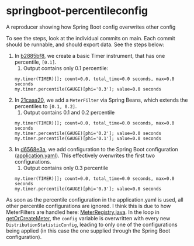 # springboot-percentileconfig
A reproducer showing how Spring Boot config overwrites other config


To see the steps, look at the individual commits on main. 
Each commit should be runnable, and should export data. See the steps below:

1. In [b2885bf8](https://github.com/pirgeo/springboot-percentileconfig/commit/b2885bf8b6c77370709783bdd04894df3c45e802), we create a basic Timer instrument, that has one percentile, `[0.1]`.
   1. Output contains only 0.1 percentile:
   ```
   my.timer(TIMER)[]; count=0.0, total_time=0.0 seconds, max=0.0 seconds
   my.timer.percentile(GAUGE)[phi='0.3']; value=0.0 seconds
   ```
2. In [21caaa20](https://github.com/pirgeo/springboot-percentileconfig/commit/21caaa2059e3af26ca78cae54a3318d308f36514), we add a `MeterFilter` via Spring Beans, which extends the percentiles to `[0.1, 0.2]`.
   1. Output contains 0.1 and 0.2 percentile
   ```
   my.timer(TIMER)[]; count=0.0, total_time=0.0 seconds, max=0.0 seconds
   my.timer.percentile(GAUGE)[phi='0.2']; value=0.0 seconds
   my.timer.percentile(GAUGE)[phi='0.1']; value=0.0 seconds
   ```
3. In [d6568e3a](https://github.com/pirgeo/springboot-percentileconfig/commit/d6568e3a6eeeaf841c3268eb6ac6158529bd25b2), we add configuration to the Spring Boot configuration ([application.yaml](src/main/resources/application.yaml)). 
   This effectively overwrites the first two configurations.
   1. Output contains only 0.3 percentile
   ```
   my.timer(TIMER)[]; count=0.0, total_time=0.0 seconds, max=0.0 seconds
   my.timer.percentile(GAUGE)[phi='0.3']; value=0.0 seconds
   ```

As soon as the percentile configuration in the application.yaml is used, all other percentile configurations are ignored.
I think this is due to how MeterFilters are handled here: [MeterRegistry.java](https://github.com/micrometer-metrics/micrometer/blob/c69180d6819b1fdd278807e87eccdc9c0e16d333/micrometer-core/src/main/java/io/micrometer/core/instrument/MeterRegistry.java#L611-L655).
In the loop in [getOrCreateMeter](https://github.com/micrometer-metrics/micrometer/blob/c69180d6819b1fdd278807e87eccdc9c0e16d333/micrometer-core/src/main/java/io/micrometer/core/instrument/MeterRegistry.java#L629-L636), the `config` variable is overwritten with every new `DistributionStatisticConfig`, leading to only one of the configurations being applied (in this case the one supplied through the Spring Boot configuration). 
